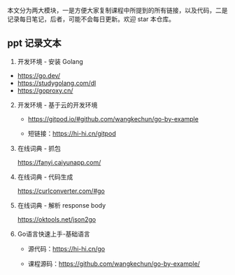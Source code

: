 本文分为两大模块，一是方便大家复制课程中所提到的所有链接，以及代码，二是记录每日笔记，后者，可能不会每日更新。欢迎 star 本仓库。

## ppt 记录文本

1.  开发环境 - 安装 Golang
   + https://go.dev/
   + https://studygolang.com/dl 
   + https://goproxy.cn/

2. 开发环境 - 基于云的开发环境

   + https://gitpod.io/#github.com/wangkechun/go-by-example

   + 短链接：https://hi-hi.cn/gitpod

3. 在线词典 - 抓包

   https://fanyi.caiyunapp.com/

4. 在线词典 - 代码生成

   https://curlconverter.com/#go

5. 在线词典 - 解析 response body

   https://oktools.net/json2go

6. Go语言快速上手-基础语言
   + 源代码：https://hi-hi.cn/go

   + 课程源码：https://github.com/wangkechun/go-by-example/